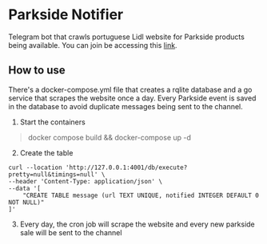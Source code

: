 # Parkside Notifier

Telegram bot that crawls portuguese Lidl website for Parkside products being available. You can join be accessing this [link](https://t.me/parksideNotifications).

## How to use

There's a docker-compose.yml file that creates a rqlite database and a go service that scrapes the website once a day. Every Parkside event is saved in the database to avoid duplicate messages being sent to the channel.

1. Start the containers
> docker compose build && docker-compose up -d

2. Create the table

```
curl --location 'http://127.0.0.1:4001/db/execute?pretty=null&timings=null' \
--header 'Content-Type: application/json' \
--data '[
    "CREATE TABLE message (url TEXT UNIQUE, notified INTEGER DEFAULT 0 NOT NULL)"
]'
```

3. Every day, the cron job will scrape the website and every new parkside sale will be sent to the channel

